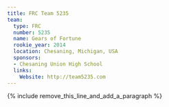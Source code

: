 ```yaml
---
title: FRC Team 5235
team:
  type: FRC
  number: 5235
  name: Gears of Fortune
  rookie_year: 2014
  location: Chesaning, Michigan, USA
  sponsors:
  - Chesaning Union High School
  links:
    Website: http://team5235.com
---
```


{% include remove_this_line_and_add_a_paragraph %}